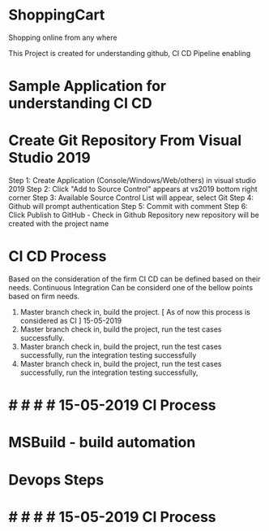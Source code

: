 # ShoppingCart
Shopping online from any where

This Project is created for understanding github, CI CD Pipeline enabling

# Sample Application for understanding CI CD
#
# Create Git Repository From Visual Studio 2019
Step 1: Create Application (Console/Windows/Web/others) in visual studio 2019
Step 2: Click "Add to Source Control" appears at vs2019 bottom right corner 
Step 3: Available Source Control List will appear, select Git
Step 4: Github will prompt authentication
Step 5: Commit with comment
Step 6: Click Publish to GitHub - Check in Github Repository new repository will be created with the project name
#
# CI CD Process
Based on the consideration of the firm CI CD can be defined based on their needs.
Continuous Integration Can be considerd one of the bellow points based on firm needs.
1. Master branch check in, build the project. [ As of now this process is considered as CI ] 15-05-2019
2. Master branch check in, build the project, run the test cases successfully.
3. Master branch check in, build the project, run the test cases successfully, run the integration testing successfully
4. Master branch check in, build the project, run the test cases successfully, run the integration testing successfully, 
# 
# # # # # 15-05-2019 CI Process
# MSBuild - build automation


# Devops Steps


# # # # # 15-05-2019 CI Process

